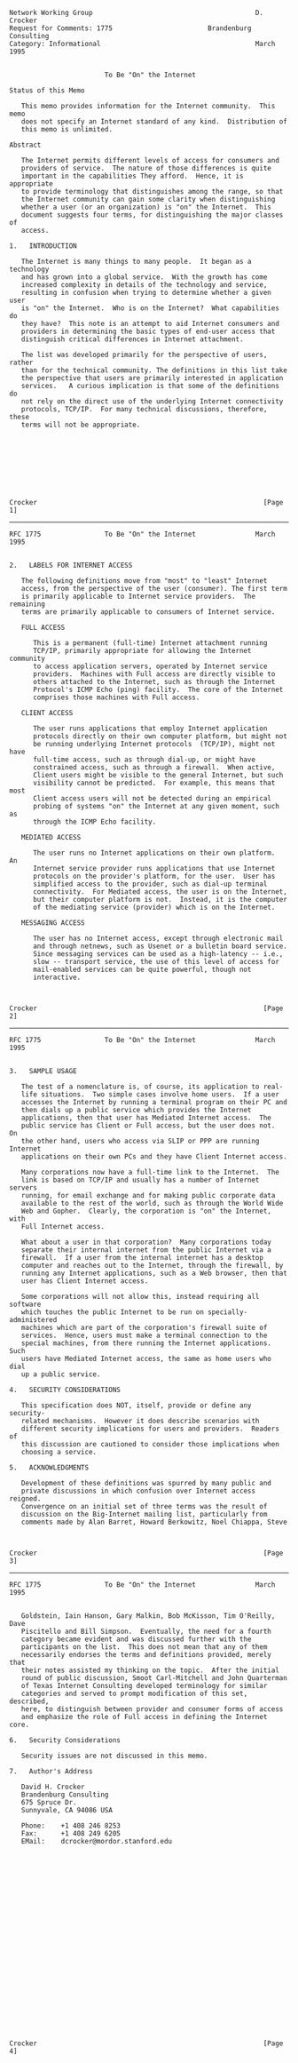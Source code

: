     Network Working Group                                         D. Crocker
    Request for Comments: 1775                        Brandenburg Consulting
    Category: Informational                                       March 1995


                            To Be "On" the Internet

    Status of this Memo

       This memo provides information for the Internet community.  This memo
       does not specify an Internet standard of any kind.  Distribution of
       this memo is unlimited.

    Abstract

       The Internet permits different levels of access for consumers and
       providers of service.  The nature of those differences is quite
       important in the capabilities They afford.  Hence, it is appropriate
       to provide terminology that distinguishes among the range, so that
       the Internet community can gain some clarity when distinguishing
       whether a user (or an organization) is "on" the Internet.  This
       document suggests four terms, for distinguishing the major classes of
       access.

    1.   INTRODUCTION

       The Internet is many things to many people.  It began as a technology
       and has grown into a global service.  With the growth has come
       increased complexity in details of the technology and service,
       resulting in confusion when trying to determine whether a given user
       is "on" the Internet.  Who is on the Internet?  What capabilities do
       they have?  This note is an attempt to aid Internet consumers and
       providers in determining the basic types of end-user access that
       distinguish critical differences in Internet attachment.

       The list was developed primarily for the perspective of users, rather
       than for the technical community. The definitions in this list take
       the perspective that users are primarily interested in application
       services.   A curious implication is that some of the definitions do
       not rely on the direct use of the underlying Internet connectivity
       protocols, TCP/IP.  For many technical discussions, therefore, these
       terms will not be appropriate.









    Crocker                                                         [Page 1]

------------------------------------------------------------------------

``` newpage
RFC 1775                To Be "On" the Internet               March 1995


2.   LABELS FOR INTERNET ACCESS

   The following definitions move from "most" to "least" Internet
   access, from the perspective of the user (consumer). The first term
   is primarily applicable to Internet service providers.  The remaining
   terms are primarily applicable to consumers of Internet service.

   FULL ACCESS

      This is a permanent (full-time) Internet attachment running
      TCP/IP, primarily appropriate for allowing the Internet community
      to access application servers, operated by Internet service
      providers.  Machines with Full access are directly visible to
      others attached to the Internet, such as through the Internet
      Protocol's ICMP Echo (ping) facility.  The core of the Internet
      comprises those machines with Full access.

   CLIENT ACCESS

      The user runs applications that employ Internet application
      protocols directly on their own computer platform, but might not
      be running underlying Internet protocols  (TCP/IP), might not have
      full-time access, such as through dial-up, or might have
      constrained access, such as through a firewall.  When active,
      Client users might be visible to the general Internet, but such
      visibility cannot be predicted.  For example, this means that most
      Client access users will not be detected during an empirical
      probing of systems "on" the Internet at any given moment, such as
      through the ICMP Echo facility.

   MEDIATED ACCESS

      The user runs no Internet applications on their own platform.  An
      Internet service provider runs applications that use Internet
      protocols on the provider's platform, for the user.  User has
      simplified access to the provider, such as dial-up terminal
      connectivity.  For Mediated access, the user is on the Internet,
      but their computer platform is not.  Instead, it is the computer
      of the mediating service (provider) which is on the Internet.

   MESSAGING ACCESS

      The user has no Internet access, except through electronic mail
      and through netnews, such as Usenet or a bulletin board service.
      Since messaging services can be used as a high-latency -- i.e.,
      slow -- transport service, the use of this level of access for
      mail-enabled services can be quite powerful, though not
      interactive.



Crocker                                                         [Page 2]
```

------------------------------------------------------------------------

``` newpage
RFC 1775                To Be "On" the Internet               March 1995


3.   SAMPLE USAGE

   The test of a nomenclature is, of course, its application to real-
   life situations.  Two simple cases involve home users.  If a user
   accesses the Internet by running a terminal program on their PC and
   then dials up a public service which provides the Internet
   applications, then that user has Mediated Internet access.  The
   public service has Client or Full access, but the user does not.  On
   the other hand, users who access via SLIP or PPP are running Internet
   applications on their own PCs and they have Client Internet access.

   Many corporations now have a full-time link to the Internet.  The
   link is based on TCP/IP and usually has a number of Internet servers
   running, for email exchange and for making public corporate data
   available to the rest of the world, such as through the World Wide
   Web and Gopher.  Clearly, the corporation is "on" the Internet, with
   Full Internet access.

   What about a user in that corporation?  Many corporations today
   separate their internal internet from the public Internet via a
   firewall.  If a user from the internal internet has a desktop
   computer and reaches out to the Internet, through the firewall, by
   running any Internet applications, such as a Web browser, then that
   user has Client Internet access.

   Some corporations will not allow this, instead requiring all software
   which touches the public Internet to be run on specially-administered
   machines which are part of the corporation's firewall suite of
   services.  Hence, users must make a terminal connection to the
   special machines, from there running the Internet applications.  Such
   users have Mediated Internet access, the same as home users who dial
   up a public service.

4.   SECURITY CONSIDERATIONS

   This specification does NOT, itself, provide or define any security-
   related mechanisms.  However it does describe scenarios with
   different security implications for users and providers.  Readers of
   this discussion are cautioned to consider those implications when
   choosing a service.

5.   ACKNOWLEDGMENTS

   Development of these definitions was spurred by many public and
   private discussions in which confusion over Internet access reigned.
   Convergence on an initial set of three terms was the result of
   discussion on the Big-Internet mailing list, particularly from
   comments made by Alan Barret, Howard Berkowitz, Noel Chiappa, Steve



Crocker                                                         [Page 3]
```

------------------------------------------------------------------------

``` newpage
RFC 1775                To Be "On" the Internet               March 1995


   Goldstein, Iain Hanson, Gary Malkin, Bob McKisson, Tim O'Reilly, Dave
   Piscitello and Bill Simpson.  Eventually, the need for a fourth
   category became evident and was discussed further with the
   participants on the list.  This does not mean that any of them
   necessarily endorses the terms and definitions provided, merely that
   their notes assisted my thinking on the topic.  After the initial
   round of public discussion, Smoot Carl-Mitchell and John Quarterman
   of Texas Internet Consulting developed terminology for similar
   categories and served to prompt modification of this set, described,
   here, to distinguish between provider and consumer forms of access
   and emphasize the role of Full access in defining the Internet core.

6.   Security Considerations

   Security issues are not discussed in this memo.

7.   Author's Address

   David H. Crocker
   Brandenburg Consulting
   675 Spruce Dr.
   Sunnyvale, CA 94086 USA

   Phone:    +1 408 246 8253
   Fax:      +1 408 249 6205
   EMail:    dcrocker@mordor.stanford.edu

























Crocker                                                         [Page 4]
```
